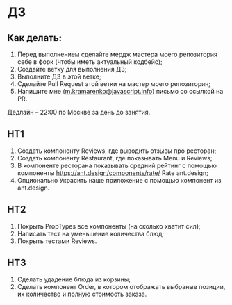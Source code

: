 # ДЗ

## Как делать:

1. Перед выполнением сделайте мердж мастера моего репозитория себе в форк (чтобы иметь актуальный кодбейс);
2. Создайте ветку для выполнения ДЗ;
3. Выполните ДЗ в этой ветке;
4. Сделайте Pull Request этой ветки на мастер моего репозитория;
5. Напишите мне (m.kramarenko@javascript.info) письмо со ссылкой на PR.

Дедлайн – 22:00 по Москве за день до занятия.

## HT1

1. Создать компоненту Reviews, где выводить отзывы про ресторан;
2. Создать компоненту Restaurant, где показывать Menu и Reviews;
3. В компоненте ресторана показывать средний рейтинг с помощью компоненты https://ant.design/components/rate/ Rate ant.design;
4. Опционально Украсить наше приложение с помощью компонент из ant.design.

## HT2

1. Покрыть PropTypes все компоненты (на сколько хватит сил);
2. Написать тест на уменьшение количества блюд;
3. Покрыть тестами Reviews.

## HT3

1. Сделать удадение блюда из корзины;
2. Сделать компонент Order, в котором отображать выбраные позиции, их количество и полную стоимость заказа.

